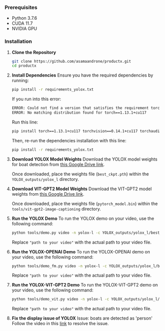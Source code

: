 ### Prerequisites
- Python 3.7.6
- CUDA 11.7
- NVIDIA GPU 

### Installation

1. **Clone the Repository**
   ```sh
   git clone https://github.com/asamaandrone/productx.git
   cd productx
   ```

2. **Install Dependencies**
   Ensure you have the required dependencies by running:
   ```sh
   pip install -r requirements_yolox.txt
   ```
   If you run into this error:
   ```sh
   ERROR: Could not find a version that satisfies the requirement torch==1.13.1+cu117 (from versions: 1.7.0, 1.7.1, 1.8.0, 1.8.1, 1.9.0, 1.9.1, 1.10.0, 1.10.1, 1.10.2, 1.11.0, 1.12.0, 1.12.1, 1.13.0, 1.13.1)
   ERROR: No matching distribution found for torch==1.13.1+cu117
   ```
   Run this line:
   ```sh
   pip install torch==1.13.1+cu117 torchvision==0.14.1+cu117 torchaudio==0.13.1 --extra-index-url https://download.pytorch.org/whl/cu117
   ```
   Then, re-run the dependencies installation with this line:
   ```sh
   pip install -r requirements_yolox.txt
   ```


4. **Download YOLOX Model Weights**
   Download the YOLOX model weights for boat detection from [this Google Drive link](<https://drive.google.com/drive/u/0/folders/10lWeA-j1VY55KOyfs285phT1Slwu2y7V>).

   Once downloaded, place the weights file (`best_ckpt.pth`) within the `YOLOX_outputs/yolox_l` directory.

6. **Download VIT-GPT2 Model Weights**
   Download the VIT-GPT2 model weights from [this Google Drive link](<https://drive.google.com/drive/u/0/folders/13xbo4Kevm8LY4WNsyHnf279tyQnYrD4C>).

   Once downloaded, place the weights file (`pytorch_model.bin`) within the `tools/vit-gpt2-image-captioning` directory.

7. **Run the YOLOX Demo**
   To run the YOLOX demo on your video, use the following command:
   ```sh
   python tools/demo.py video -n yolox-l -c YOLOX_outputs/yolox_l/best_ckpt.pth --path "path to your video" --conf 0.75 --nms 0.45 --tsize 640 --device gpu
   ```

   Replace `"path to your video"` with the actual path to your video file.

8. **Run the YOLOX-OPENAI Demo**
   To run the YOLOX-OPENAI demo on your video, use the following command:
   ```sh
   python tools/demo_fm.py video -n yolox-l -c YOLOX_outputs/yolox_l/best_ckpt.pth --path "path to your video" --conf 0.75 --nms 0.45 --tsize 640 --device gpu
   ```

   Replace `"path to your video"` with the actual path to your video file.

9. **Run the YOLOX-VIT-GPT2 Demo**
   To run the YOLOX-VIT-GPT2 demo on your video, use the following command:
   ```sh
   python tools/demo_vit.py video -n yolox-l -c YOLOX_outputs/yolox_l/best_ckpt.pth --path "path to your video" --conf 0.75 --nms 0.45 --tsize 640 --device gpu
   ```

   Replace `"path to your video"` with the actual path to your video file.

10. **Fix the display issue of YOLOX**
   Issue: boats are detected as 'person'
   Follow the video in this [link](<https://drive.google.com/drive/u/0/folders/1FdRsUP5RxL6Ym_9LL-qPamUYV_q7Fh52>) to resolve the issue. 
